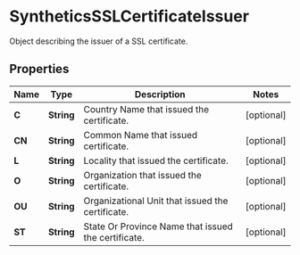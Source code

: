 

# SyntheticsSSLCertificateIssuer

Object describing the issuer of a SSL certificate.

## Properties

Name | Type | Description | Notes
------------ | ------------- | ------------- | -------------
**C** | **String** | Country Name that issued the certificate. |  [optional]
**CN** | **String** | Common Name that issued certificate. |  [optional]
**L** | **String** | Locality that issued the certificate. |  [optional]
**O** | **String** | Organization that issued the certificate. |  [optional]
**OU** | **String** | Organizational Unit that issued the certificate. |  [optional]
**ST** | **String** | State Or Province Name that issued the certificate. |  [optional]



